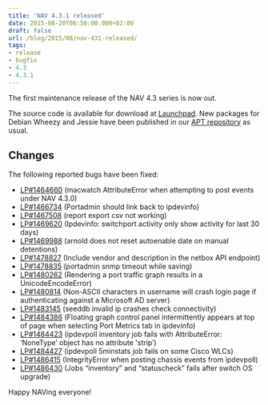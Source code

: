 ```yaml
---
title: 'NAV 4.3.1 released'
date: 2015-08-20T06:50:00.000+02:00
draft: false
url: /blog/2015/08/nav-431-released/
tags: 
- release
- bugfix
- 4.3
- 4.3.1
---
```


The first maintenance release of the NAV 4.3 series is now out.

The source code is available for download at [Launchpad](https://launchpad.net/nav/4.3/4.3.1). New packages for Debian Wheezy and Jessie have been published in our [APT repository](https://nav.uninett.no/wiki/nav_on_debian) as usual.

## Changes

The following reported bugs have been fixed:

*   [LP#1464660](https://bugs.launchpad.net/nav/+bug/1464660/) (macwatch AttributeError when attempting to post events under NAV 4.3.0)
*   [LP#1466734](https://bugs.launchpad.net/nav/+bug/1466734/) (Portadmin should link back to ipdevinfo)
*   [LP#1467508](https://bugs.launchpad.net/nav/+bug/1467508/) (report export csv not working)
*   [LP#1469620](https://bugs.launchpad.net/nav/+bug/1469620/) (Ipdevinfo: switchport activity only show activity for last 30 days)
*   [LP#1469988](https://bugs.launchpad.net/nav/+bug/1469988/) (arnold does not reset autoenable date on manual detentions)
*   [LP#1478827](https://bugs.launchpad.net/nav/+bug/1478827/) (Include vendor and description in the netbox API endpoint)
*   [LP#1478835](https://bugs.launchpad.net/nav/+bug/1478835/) (portadmin snmp timeout while saving)
*   [LP#1480262](https://bugs.launchpad.net/nav/+bug/1480262/) (Rendering a port traffic graph results in a UnicodeEncodeError)
*   [LP#1480814](https://bugs.launchpad.net/nav/+bug/1480814/) (Non-ASCII characters in username will crash login page if authenticating against a Microsoft AD server)
*   [LP#1483145](https://bugs.launchpad.net/nav/+bug/1483145/) (seeddb invalid ip crashes check connectivity)
*   [LP#1484386](https://bugs.launchpad.net/nav/+bug/1484386/) (Floating graph control panel intermittently appears at top of page when selecting Port Metrics tab in ipdevinfo)
*   [LP#1484423](https://bugs.launchpad.net/nav/+bug/1484423/) (ipdevpoll inventory job fails with AttributeError: ‘NoneType’ object has no attribute 'strip’)
*   [LP#1484427](https://bugs.launchpad.net/nav/+bug/1484427/) (ipdevpoll 5minstats job fails on some Cisco WLCs)
*   [LP#1486415](https://bugs.launchpad.net/nav/+bug/1486415/) (IntegrityError when posting chassis events from ipdevpoll)
*   [LP#1486430](https://bugs.launchpad.net/nav/+bug/1486430/) (Jobs “inventory” and “statuscheck” fails after switch OS upgrade)

Happy NAVing everyone!
